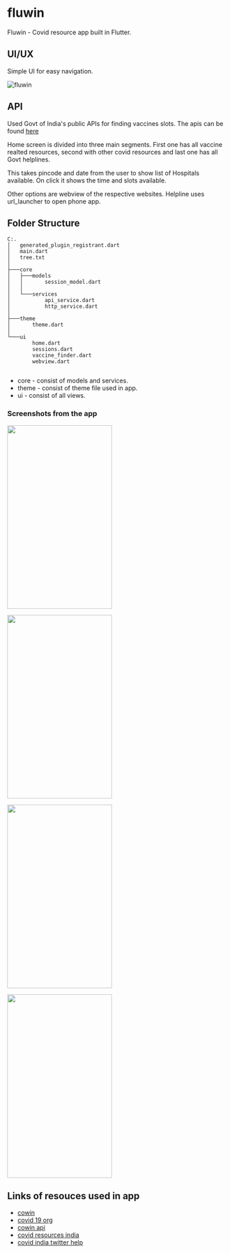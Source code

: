# fluwin

Fluwin - Covid resource app built in Flutter.

## UI/UX

Simple UI for easy navigation.

![fluwin](https://user-images.githubusercontent.com/31788197/125976220-27f1a669-5031-4bd1-b455-6388895f7724.png)


## API

Used Govt of India's public APIs for finding vaccines slots. The apis can be found [here](https://apisetu.gov.in/public/marketplace/api/cowin)

Home screen is divided into three main segments. First one has all vaccine realted resources, second with other covid resources and last one has all Govt helplines.

This takes pincode and date from the user to show list of Hospitals available. On click it shows the time and slots available.

Other options are webview of the respective websites. Helpline uses url_launcher to open phone app.

## Folder Structure

```
C:.
│   generated_plugin_registrant.dart
│   main.dart
│   tree.txt
│   
├───core
│   ├───models
│   │       session_model.dart
│   │       
│   └───services
│           api_service.dart
│           http_service.dart
│           
├───theme
│       theme.dart
│       
└───ui
        home.dart
        sessions.dart
        vaccine_finder.dart
        webview.dart
        
```

- core - consist of models and services. 
- theme - consist of theme file used in app.
- ui - consist of all views.




### Screenshots from the app

<a href="url"><img src="https://user-images.githubusercontent.com/31788197/125978348-2754c7ca-67a2-4fb2-b861-d290454a165c.jpg" height="420" width="240" ></a>


<a href="url"><img src="https://user-images.githubusercontent.com/31788197/125978639-d8794cd1-d55c-4238-92f8-8243d8f26398.jpg" height="420" width="240" ></a>


<a href="url"><img src="https://user-images.githubusercontent.com/31788197/125978666-63c4f0ac-3672-488a-945c-e6be749ec262.jpg" height="420" width="240" ></a>


<a href="url"><img src="https://user-images.githubusercontent.com/31788197/125978698-d83a85eb-1adb-49e1-8645-cc0b50b8f5fc.jpg" height="420" width="240" ></a>

## Links of resouces used in app
- [cowin](https://www.cowin.gov.in/)
- [covid 19 org](https://www.covid19india.org/)
- [cowin api](https://apisetu.gov.in/public/marketplace/api/cowin)
- [covid resources india](https://www.covidresourcesindia.com/)
- [covid india twitter help](https://covid19-twitter.in/)

